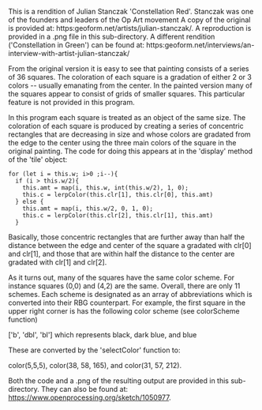 This is a rendition of Julian Stanczak 'Constellation Red'. Stanczak was one of the founders and leaders of the Op Art movement A copy of the original is provided at: https:geoform.net/artists/julian-stanczak/. A reproduction is provided in a .png file in this sub-directory. A different rendition ('Constellation in Green') can be found at: https:geoform.net/interviews/an-interview-with-artist-julian-stanczak/

From the original version it is easy to see that painting consists of a series of 36 squares. The coloration of each square is a gradation of either 2 or 3 colors -- usually emanating from the center. In the painted version many of the squares appear to consist of grids of smaller squares. This particular feature is not provided in this program.

In this program each square is treated as an object of the same size. The coloration of each square is produced by creating a series of concentric rectangles that are decreasing in size and whose colors are gradated from the edge to the center using the three main colors of the square in the original painting. The code for doing this appears at in the 'display' method of the 'tile' object:

    for (let i = this.w; i>0 ;i--){
      if (i > this.w/2){
        this.amt = map(i, this.w, int(this.w/2), 1, 0);
        this.c = lerpColor(this.clr[1], this.clr[0], this.amt)
      } else {
        this.amt = map(i, this.w/2, 0, 1, 0);
        this.c = lerpColor(this.clr[2], this.clr[1], this.amt)
      }

Basically, those concentric rectangles that are further away than half the distance between the edge and center of the square a gradated
with clr[0] and clr[1], and those that are within half the distance to the center are gradated with clr[1] and clr[2].

As it turns out, many of the squares have the same color scheme. For instance squares (0,0) and (4,2) are the same. Overall, there are only 11 schemes.
Each scheme is designated as an array of abbreviations which is converted into their RBG counterpart. For example, the first square in the upper right corner is has the
following color scheme (see colorScheme function) 

['b', 'dbl', 'bl'] which represents black, dark blue, and blue

These are converted by the 'selectColor' function to:

color(5,5,5), color(38, 58, 165), and color(31, 57,  212).

Both the code and a .png of the resulting output are provided in this sub-directory. They can also be found at: https://www.openprocessing.org/sketch/1050977.
